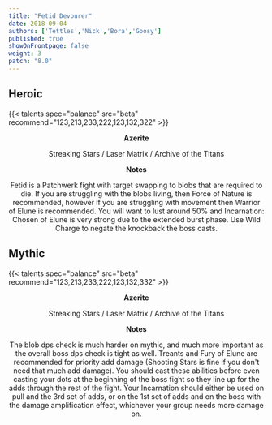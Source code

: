 ```yaml
---
title: "Fetid Devourer"
date: 2018-09-04
authors: ['Tettles','Nick','Bora','Goosy']
published: true
showOnFrontpage: false
weight: 3
patch: "8.0"
---
```


## Heroic
{{< talents spec="balance" src="beta" recommend="123,213,233,222,123,132,322" >}}

<center>
<b>Azerite</b>
  
Streaking Stars / Laser Matrix / Archive of the Titans

<b>Notes</b>

Fetid is a Patchwerk fight with target swapping to blobs that are required to die. If you are struggling with the blobs living, then Force of Nature is recommended, however if you are struggling with movement then Warrior of Elune is recommended. You will want to lust around 50% and Incarnation: Chosen of Elune is very strong due to the extended burst phase. Use Wild Charge to negate the knockback the boss casts.

</center>


## Mythic
{{< talents spec="balance" src="beta" recommend="123,213,233,222,123,132,332" >}}

<center>
  <b>Azerite</b>
  
Streaking Stars / Laser Matrix / Archive of the Titans

<b>Notes</b>

The blob dps check is much harder on mythic, and much more important as the overall boss dps check is tight as well. Treants and Fury of Elune are recommended for priority add damage (Shooting Stars is fine if you don't need that much add damage). You should cast these abilities before even casting your dots at the beginning of the boss fight so they line up for the adds through the rest of the fight. Your Incarnation should either be used on pull and the 3rd set of adds, or on the 1st set of adds and on the boss with the damage amplification effect, whichever your group needs more damage on.

</center>

